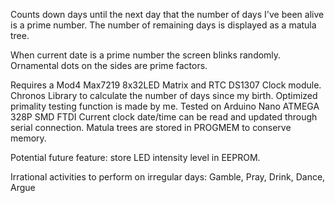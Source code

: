 Counts down days until the next day that the number of days I've been alive is a prime number.
The number of remaining days is displayed as a matula tree.

When current date is a prime number the screen blinks randomly.
Ornamental dots on the sides are prime factors.

Requires a Mod4 Max7219 8x32LED Matrix and RTC DS1307 Clock module.
Chronos Library to calculate the number of days since my birth.
Optimized primality testing function is made by me.
Tested on Arduino Nano ATMEGA 328P SMD FTDI
Current clock date/time can be read and updated through serial connection.
Matula trees are stored in PROGMEM to conserve memory.

Potential future feature: store LED intensity level in EEPROM.

Irrational activities to perform on irregular days: Gamble, Pray, Drink, Dance, Argue
